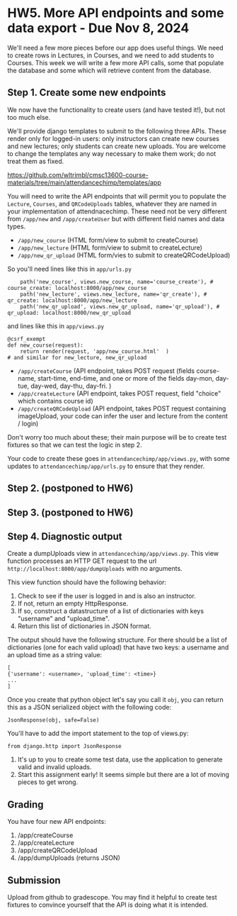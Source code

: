 # HW5.   More API endpoints and some data export   - Due Nov 8, 2024
We'll need a few more pieces before our app does useful things.  We need to create rows in Lectures, in Courses, and we need to add students to Courses.  This week we will write a few more API calls, some that populate the database and some which will retrieve content from the database.

## Step 1.  Create some new endpoints
We now have the functionality to create users (and have tested it!), but not too much else.  

We'll provide django templates to submit to the following three APIs.  These render only for logged-in
users: only instructors can create new courses and new lectures; only students can create new uploads.
You are welcome to change the templates any way necessary to make them work; do not treat them as fixed. 

https://github.com/wltrimbl/cmsc13600-course-materials/tree/main/attendancechimp/templates/app

You will need to write the API endpoints that will permit you to populate the `Lecture`, `Courses`, and `QRCodeUploads` tables, whatever they are named in your implementation of attendnacechimp.  These need not be very different from `/app/new` and `/app/createUser` but with different field names and data types.  

* `/app/new_course`       (HTML form/view to submit to createCourse) 
* `/app/new_lecture`      (HTML form/view to submit to createLecture) 
* `/app/new_qr_upload`   (HTML form/vies to submit to createQRCodeUpload) 

So you'll need lines like this in `app/urls.py`
```
    path('new_course', views.new_course, name='course_create'), # course_create: localhost:8000/app/new_course
    path('new_lecture', views.new_lecture, name='qr_create'), # qr_create: localhost:8000/app/new_lecture
    path('new_qr_upload', views.new_qr_upload, name='qr_upload'), # qr_upload: localhost:8000/new_qr_upload
```

and lines like this in `app/views.py`
```
@csrf_exempt
def new_course(request):
    return render(request, 'app/new_course.html'  )
# and similar for new_lecture, new_qr_upload 
```

* `/app/createCourse`        (API endpoint, takes POST request  (fields course-name, start-time, end-time, and one or more of the fields day-mon, day-tue, day-wed, day-thu, day-fri. ) 
* `/app/createLecture`       (API endpoint, takes POST request, field "choice" which contains course id) 
* `/app/createQRCodeUpload`  (API endpoint, takes POST request containing imageUpload, your code can infer the user and lecture from the content / login)

Don't worry too much about these; their main purpose will be to create test fixtures so that we can test the logic in step 2.

Your code to create these goes in `attendancechimp/app/views.py`, with some updates to  `attendancechimp/app/urls.py` to ensure that they render. 

## Step 2. (postponed to HW6) 
## Step 3. (postponed to HW6) 
## Step 4.  Diagnostic output
Create a dumpUploads view in `attendancechimp/app/views.py`. This view function processes an HTTP GET request to the url `http://localhost:8000/app/dumpUploads` with no arguments.

This view function should have the following behavior:
1. Check to see if the user is logged in and is also an instructor. 
2. If not, return an empty HttpResponse.
3. If so, construct a datastructure of a list of dictionaries with keys "username" and "upload_time". 
4. Return this list of dictionaries in JSON format.

The output should have the following structure. For there should be a list of dictionaries (one for each valid upload) that have two keys:
a username and an upload time as a string value:
```
[
{'username': <username>, 'upload_time': <time>}
...
]
```
Once you create that python object let's say you call it `obj`, you can return this as a JSON serialized object with the following code:
```
JsonResponse(obj, safe=False)
```

You'll have to add the import statement to the top of views.py:
```
from django.http import JsonResponse
```


1. It's up to you to create some test data, use the application to generate valid and invalid uploads.
2. Start this assignment early! It seems simple but there are a lot of moving pieces to get wrong.

## Grading 
You have four new API endpoints:
1.  /app/createCourse
2.  /app/createLecture
3.  /app/createQRCodeUpload  
4.  /app/dumpUploads   (returns JSON)

## Submission
Upload from github to gradescope.
You may find it helpful to create test fixtures to convince yourself that the API is doing what it is intended.  
